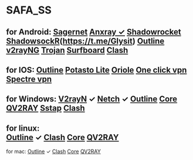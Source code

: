# SAFA_SS
 
for Android:
        [Sagernet](https://play.google.com/store/apps/details?id=io.nekohasekai.sagernet)
        [Anxray ✓](https://github.com/XTLS/AnXray/releases/)
        [Shadowrocket](https://play.google.com/store/apps/details?id=com.v2cross.proxy)
        [ShadowsockR](https://play.google.com/store/apps/details?id=com.hdev.shadowsocksr)(https://t.me/Glysit)
        [Outline](https://play.google.com/store/apps/details?id=org.outline.android.client)
        [v2rayNG](https://play.google.com/store/apps/details?id=com.v2ray.ang)
        [Trojan](https://play.google.com/store/apps/details?id=com.crosserr.trojan)
        [Surfboard](https://play.google.com/store/apps/details?id=com.getsurfboard)
        [Clash](https://play.google.com/store/apps/details?id=com.github.kr328.clash)
----------------------------------------------------------------------------------------------------------------------------------
for IOS:
        [Outline](https://apps.apple.com/us/app/outline-app/id1356177741)
        [Potasto Lite](https://apps.apple.com/us/app/potatso-lite/id1239860606)
        [Oriole](https://apps.apple.com/us/app/oriole-network-proxy/id1245170216)
        [One click vpn](https://apps.apple.com/us/app/oneclick-safe-easy-fast/id1545555197)
        [Spectre vpn](https://apps.apple.com/us/app/spectre-vpn/id1508712998)
----------------------------------------------------------------------------------------------------------------------------------  
for Windows:
        [V2rayN](https://github.com/2dust/v2rayN/releases) ✓
        [Netch](https://github.com/netchx/netch/releases) ✓
        [Outline](https://raw.githubusercontent.com/Jigsaw-Code/outline-releases/master/client/stable/Outline-Client.exe)
        [Core](https://github.com/v2fly/v2ray-core/releases/)
        [QV2RAY](https://github.com/Qv2ray/Qv2ray/releases)
        [Sstap](https://github.com/githello123/sstap/raw/master/SSTap-beta-setup-1.1.0.1.exe.7z)
        [Clash](https://github.com/Fndroid/clash_for_windows_pkg/releases/)
----------------------------------------------------------------------------------------------------------------------------------
for linux:         
        [Outline](https://raw.githubusercontent.com/Jigsaw-Code/outline-releases/master/client/stable/Outline-Client.AppImage) ✓
        [Clash](https://github.com/Fndroid/clash_for_windows_pkg/releases/)
        [Core](https://github.com/v2fly/v2ray-core/releases/)
        [QV2RAY](https://github.com/Qv2ray/Qv2ray/releases)
----------------------------------------------------------------------------------------------------------------------------------         
for mac:
        [Outline](https://itunes.apple.com/us/app/outline-app/id1356178125) ✓
        [Clash](https://github.com/Fndroid/clash_for_windows_pkg/releases/)
        [Core](https://github.com/v2fly/v2ray-core/releases/)
        [QV2RAY](https://github.com/Qv2ray/Qv2ray/releases)
